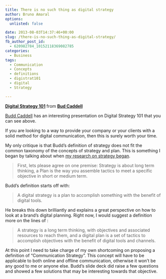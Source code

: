 ```yaml
---
title: There is no such thing as digital strategy
author: Bruno Amaral
options:
  unlisted: false

date: 2013-08-03T14:37:46+00:00
slug: /there-is-no-such-thing-as-digital-strategy/
fb_author_post_id:
  - 620982784_10152118369082785
categories:
  - Business
tags:
  - Communication
  - Concepts
  - definitions
  - digistrat101
  - digital
  - Strategy

---
```

<div style="margin-bottom:5px">
  <strong> <a href="https://www.slideshare.net/bud_caddell/digital-strategy-101-24081694" title="Digital Strategy 101" target="_blank">Digital Strategy 101</a> </strong> from <strong><a href="http://www.slideshare.net/bud_caddell" target="_blank">Bud Caddell</a></strong>
</div>

[Budd Caddell][1] has an interesting presentation on Digital Strategy 101 that you can see above.

If you are looking to a way to provide your company or your clients with a solid method for digital communication, then this is surely worth your time.

My only critique is that Budd&#8217;s definition of strategy does not fit the common taxonomy of the concepts of strategy and plan. This is something I began by talking about when [my research on strategy began][2].

> First, lets please agree on one premise: Strategy is about long term thinking, a Plan is the way you assemble tactics to meet a specific objective in short or medium term.

Budd&#8217;s definition starts off with:

> A digital strategy is a plan to accomplish something with the benefit of digital tools.

He breaks this down brilliantly and explains a great perspective on how to look at a brand&#8217;s digital planning. Right now, I would suggest a definition more on the lines of :

> A strategy is a long term thinking, with objectives and associated resources to reach them, and a digital plan is a set of tactics to accomplish objectives with the benefit of digital tools and channels.

At this point I need to take charge of my own shortcoming on proposing a definition of &#8220;Communication Strategy&#8221;. This concept will have to be applicable to both online and offline communication, otherwise it won&#8217;t be any good to me or anyone else. Budd&#8217;s slide deck did raise a few questions and showed a few solutions that may be interesting towards that objective.



 [1]: https://twitter.com/bud_caddell
 [2]: /three-perspectives-on-strategy/ "Three Perspectives on Strategy"
